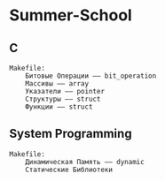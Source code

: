 # Summer-School

## C
    Makefile:
        Битовые Операции –– bit_operation
        Массивы –– array
        Указатели –– pointer
        Структуры –– struct
        Функции –– struct
## System Programming
    Makefile:
        Динамическая Память –– dynamic
        Статические Библиотеки